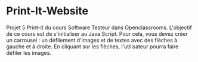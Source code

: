 # Print-It-Website
Projet 5 Print-it du cours Software Testeur dans Openclassrooms. L'objectif de ce cours est de s'initialiser au Java Script. Pour cela, vous devez créer un carrousel : un défilement d'images et de textes avec des flèches à gauche et à droite. En cliquant sur les flèches, l'utilisateur pourra faire défiler les images.
